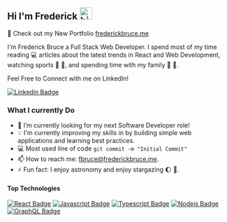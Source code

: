 ## Hi I'm Frederick <img src="https://user-images.githubusercontent.com/1303154/88677602-1635ba80-d120-11ea-84d8-d263ba5fc3c0.gif" width="28px" height="28px" alt="hi">

🚀 Check out my New Portfolio [frederickbruce.me](http://frederickbruce.me)

I'm Frederick Bruce a Full Stack Web Developer. I spend most of my time reading :computer: articles about the latest trends in React and Web Development, watching sports :basketball: :football:, and spending time with my family :couple: :dog:.

Feel Free to Connect with me on LinkedIn!

[![Linkedin Badge](https://img.shields.io/badge/-Frederick-0e76a8?style=flat&labelColor=0e76a8&logo=linkedin&logoColor=white)](https://www.linkedin.com/in/frederickbruce/)

### What I currently Do

- 🔭 I’m currently looking for my next Software Developer role!
- :bulb: I'm currently improving my skills in by building simple web applications and learning best practices.
- :computer: Most used line of code `git commit -m "Initial Commit"`
- 📫 How to reach me: fbruce@frederickbruce.me.
- ⚡ Fun fact: I enjoy astronomy and enjoy stargazing :moon: :stars:.

#### Top Technologies

[![React Badge](https://img.shields.io/badge/-React-61DBFB?style=for-the-badge&labelColor=black&logo=react&logoColor=61DBFB)](#) [![Javascript Badge](https://img.shields.io/badge/-Javascript-F0DB4F?style=for-the-badge&labelColor=black&logo=javascript&logoColor=F0DB4F)](#) [![Typescript Badge](https://img.shields.io/badge/-Typescript-007acc?style=for-the-badge&labelColor=black&logo=typescript&logoColor=007acc)](#) [![Nodejs Badge](https://img.shields.io/badge/-Nodejs-3C873A?style=for-the-badge&labelColor=black&logo=node.js&logoColor=3C873A)](#) [![GraphQL Badge](https://img.shields.io/badge/-GraphQl-e535ab?style=for-the-badge&labelColor=black&logo=node.js&logoColor=e535ab)](#)




